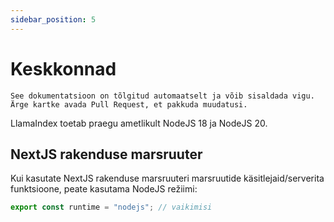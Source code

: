 ```yaml
---
sidebar_position: 5
---
```


# Keskkonnad

`See dokumentatsioon on tõlgitud automaatselt ja võib sisaldada vigu. Ärge kartke avada Pull Request, et pakkuda muudatusi.`

LlamaIndex toetab praegu ametlikult NodeJS 18 ja NodeJS 20.

## NextJS rakenduse marsruuter

Kui kasutate NextJS rakenduse marsruuteri marsruutide käsitlejaid/serverita funktsioone, peate kasutama NodeJS režiimi:

```js
export const runtime = "nodejs"; // vaikimisi
```
